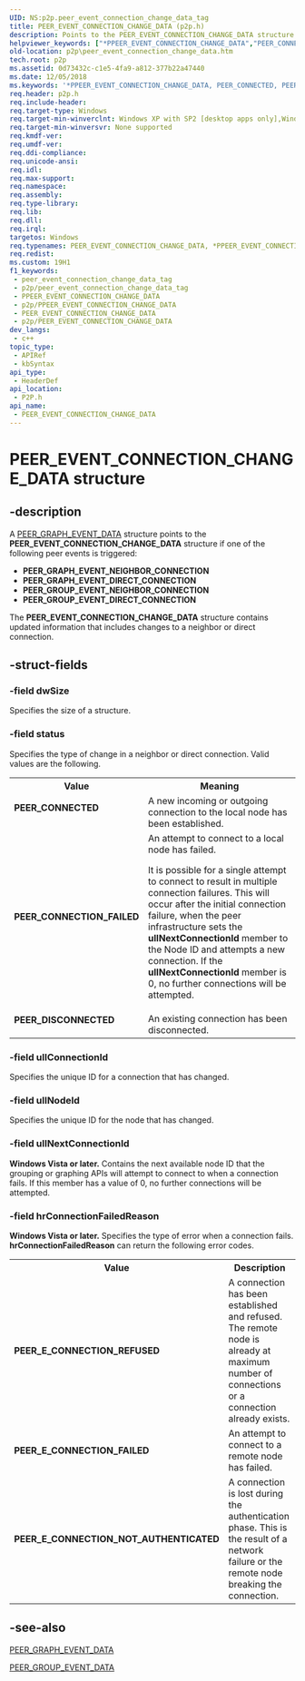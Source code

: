 ```yaml
---
UID: NS:p2p.peer_event_connection_change_data_tag
title: PEER_EVENT_CONNECTION_CHANGE_DATA (p2p.h)
description: Points to the PEER_EVENT_CONNECTION_CHANGE_DATA structure if one of the following peer events is triggered.
helpviewer_keywords: ["*PPEER_EVENT_CONNECTION_CHANGE_DATA","PEER_CONNECTED","PEER_CONNECTION_FAILED","PEER_DISCONNECTED","PEER_EVENT_CONNECTION_CHANGE_DATA","PEER_EVENT_CONNECTION_CHANGE_DATA structure [Peer Networking]","PPEER_EVENT_CONNECTION_CHANGE_DATA","PPEER_EVENT_CONNECTION_CHANGE_DATA structure pointer [Peer Networking]","p2p.peer_event_connection_change_data","p2p/PPEER_EVENT_CONNECTION_CHANGE_DATA","p2p/peer_event_connection_change_data_tag"]
old-location: p2p\peer_event_connection_change_data.htm
tech.root: p2p
ms.assetid: 0d73432c-c1e5-4fa9-a812-377b22a47440
ms.date: 12/05/2018
ms.keywords: '*PPEER_EVENT_CONNECTION_CHANGE_DATA, PEER_CONNECTED, PEER_CONNECTION_FAILED, PEER_DISCONNECTED, PEER_EVENT_CONNECTION_CHANGE_DATA, PEER_EVENT_CONNECTION_CHANGE_DATA structure [Peer Networking], PPEER_EVENT_CONNECTION_CHANGE_DATA, PPEER_EVENT_CONNECTION_CHANGE_DATA structure pointer [Peer Networking], p2p.peer_event_connection_change_data, p2p/PPEER_EVENT_CONNECTION_CHANGE_DATA, p2p/peer_event_connection_change_data_tag'
req.header: p2p.h
req.include-header: 
req.target-type: Windows
req.target-min-winverclnt: Windows XP with SP2 [desktop apps only],Windows XP with SP1 with the Advanced Networking Pack forWindows XP
req.target-min-winversvr: None supported
req.kmdf-ver: 
req.umdf-ver: 
req.ddi-compliance: 
req.unicode-ansi: 
req.idl: 
req.max-support: 
req.namespace: 
req.assembly: 
req.type-library: 
req.lib: 
req.dll: 
req.irql: 
targetos: Windows
req.typenames: PEER_EVENT_CONNECTION_CHANGE_DATA, *PPEER_EVENT_CONNECTION_CHANGE_DATA
req.redist: 
ms.custom: 19H1
f1_keywords:
 - peer_event_connection_change_data_tag
 - p2p/peer_event_connection_change_data_tag
 - PPEER_EVENT_CONNECTION_CHANGE_DATA
 - p2p/PPEER_EVENT_CONNECTION_CHANGE_DATA
 - PEER_EVENT_CONNECTION_CHANGE_DATA
 - p2p/PEER_EVENT_CONNECTION_CHANGE_DATA
dev_langs:
 - c++
topic_type:
 - APIRef
 - kbSyntax
api_type:
 - HeaderDef
api_location:
 - P2P.h
api_name:
 - PEER_EVENT_CONNECTION_CHANGE_DATA
---
```


# PEER_EVENT_CONNECTION_CHANGE_DATA structure


## -description

  A <a href="/windows/desktop/api/p2p/ns-p2p-peer_graph_event_data">PEER_GRAPH_EVENT_DATA</a> structure points to the <b>PEER_EVENT_CONNECTION_CHANGE_DATA</b> structure if one of the following peer events is triggered:
<ul>
<li><b>PEER_GRAPH_EVENT_NEIGHBOR_CONNECTION</b></li>
<li><b>PEER_GRAPH_EVENT_DIRECT_CONNECTION</b></li>
<li><b>PEER_GROUP_EVENT_NEIGHBOR_CONNECTION</b></li>
<li><b>PEER_GROUP_EVENT_DIRECT_CONNECTION</b></li>
</ul>  The  <b>PEER_EVENT_CONNECTION_CHANGE_DATA</b> structure contains  updated information that includes changes to   a neighbor or direct connection.

## -struct-fields

### -field dwSize

Specifies the size of a structure.

### -field status

Specifies the type of change in a neighbor or direct connection. Valid values are the following.

<table>
<tr>
<th>Value</th>
<th>Meaning</th>
</tr>
<tr>
<td width="40%"><a id="PEER_CONNECTED"></a><a id="peer_connected"></a><dl>
<dt><b><b>PEER_CONNECTED</b></b></dt>
</dl>
</td>
<td width="60%">
A new incoming or outgoing connection to the local node has been established.

</td>
</tr>
<tr>
<td width="40%"><a id="PEER_CONNECTION_FAILED"></a><a id="peer_connection_failed"></a><dl>
<dt><b><b>PEER_CONNECTION_FAILED</b></b></dt>
</dl>
</td>
<td width="60%">
An attempt to connect to a local node has failed. 

It is possible for a single attempt to connect to result in multiple connection failures. This will occur after the initial connection failure, when the peer infrastructure sets the <b>ullNextConnectionId</b> member to the Node ID and attempts a new connection.  If the <b>ullNextConnectionId</b> member is 0, no further connections will be attempted.

</td>
</tr>
<tr>
<td width="40%"><a id="PEER_DISCONNECTED"></a><a id="peer_disconnected"></a><dl>
<dt><b><b>PEER_DISCONNECTED</b></b></dt>
</dl>
</td>
<td width="60%">
An existing connection has been disconnected.

</td>
</tr>
</table>

### -field ullConnectionId

  Specifies the unique ID for a connection that has changed.

### -field ullNodeId

Specifies the unique ID for the node that has changed.

### -field ullNextConnectionId

<b>Windows Vista or later.</b> Contains the next available node ID that the grouping or graphing APIs will attempt to connect to when a connection fails. If this member has a value of 0, no further connections will be attempted.

### -field hrConnectionFailedReason

<b>Windows Vista or later.</b> Specifies the type of error when a connection fails.  <b>hrConnectionFailedReason</b> can return the following error codes.

<table>
<tr>
<th>Value</th>
<th>Description</th>
</tr>
<tr>
<td><b>PEER_E_CONNECTION_REFUSED</b></td>
<td>A connection has been established and refused. The remote node is already at  maximum number of connections or a connection already exists.</td>
</tr>
<tr>
<td><b>PEER_E_CONNECTION_FAILED</b></td>
<td>An attempt to connect to a remote node has failed.</td>
</tr>
<tr>
<td><b>PEER_E_CONNECTION_NOT_AUTHENTICATED </b></td>
<td>A connection is lost during the authentication phase. This is the result of a network failure or the  remote node breaking the connection.</td>
</tr>
</table>



## -see-also

<a href="/windows/desktop/api/p2p/ns-p2p-peer_graph_event_data">PEER_GRAPH_EVENT_DATA</a>



[PEER_GROUP_EVENT_DATA](/windows/win32/api/p2p/ns-p2p-peer_group_event_data-r1)